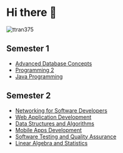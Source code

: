 # Hi there 👋

<!--
**ttran375/ttran375** is a ✨ _special_ ✨ repository because its `README.md` (this file) appears on your GitHub profile.

Here are some ideas to get you started:

- 🔭 I’m currently working on ...
- 🌱 I’m currently learning ...
- 👯 I’m looking to collaborate on ...
- 🤔 I’m looking for help with ...
- 💬 Ask me about ...
- 📫 How to reach me: ...
- 😄 Pronouns: ...
- ⚡ Fun fact: ...
-->

<p><img align="center" src="https://github-readme-stats.vercel.app/api/top-langs?username=ttran375&&show_icons=true&locale=en&layout=compact&langs_count=12" alt="ttran375" /></p>

## Semester 1

- [Advanced Database Concepts](https://github.com/ttran375/comp214)
- [Programming 2](https://github.com/ttran375/comp123)
- [Java Programming](https://github.com/ttran375/comp228)

## Semester 2

- [Networking for Software Developers](https://github.com/ttran375/comp216)
- [Web Application Development](https://github.com/ttran375/comp229)
- [Data Structures and Algorithms](https://github.com/ttran375/comp254)
- [Mobile Apps Development](https://github.com/ttran375/comp304)
- [Software Testing and Quality Assurance](https://github.com/ttran375/comp311)
- [Linear Algebra and Statistics](https://github.com/ttran375/math210)
